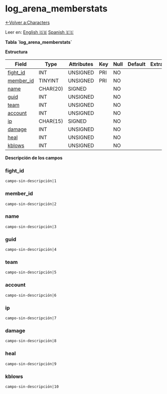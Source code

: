 ﻿# log\_arena\_memberstats

[<-Volver a:Characters](database-characters)

Leer en: [English :gb:](../log_arena_memberstats) [Spanish :es:](log_arena_memberstats)

**Tabla \`log\_arena\_memberstats\`**

**Estructura**

| Field          | Type     | Attributes | Key | Null | Default | Extra | Comment |
| -------------- | -------- | ---------- | --- | ---- | ------- | ----- | ------- |
| [fight_id][1]  | INT      | UNSIGNED   | PRI | NO   |         |       |         |
| [member_id][2] | TINYINT  | UNSIGNED   | PRI | NO   |         |       |         |
| [name][3]      | CHAR(20) | SIGNED     |     | NO   |         |       |         |
| [guid][4]      | INT      | UNSIGNED   |     | NO   |         |       |         |
| [team][5]      | INT      | UNSIGNED   |     | NO   |         |       |         |
| [account][6]   | INT      | UNSIGNED   |     | NO   |         |       |         |
| [ip][7]        | CHAR(15) | SIGNED     |     | NO   |         |       |         |
| [damage][8]    | INT      | UNSIGNED   |     | NO   |         |       |         |
| [heal][9]      | INT      | UNSIGNED   |     | NO   |         |       |         |
| [kblows][10]   | INT      | UNSIGNED   |     | NO   |         |       |         |

[1]: #fightid
[2]: #memberid
[3]: #name
[4]: #guid
[5]: #team
[6]: #account
[7]: #ip
[8]: #damage
[9]: #heal
[10]: #kblows

**Descripción de los campos**

### fight\_id

`campo-sin-descripción|1`

### member\_id

`campo-sin-descripción|2`

### name

`campo-sin-descripción|3`

### guid

`campo-sin-descripción|4`

### team

`campo-sin-descripción|5`

### account

`campo-sin-descripción|6`

### ip

`campo-sin-descripción|7`

### damage

`campo-sin-descripción|8`

### heal

`campo-sin-descripción|9`

### kblows

`campo-sin-descripción|10`
